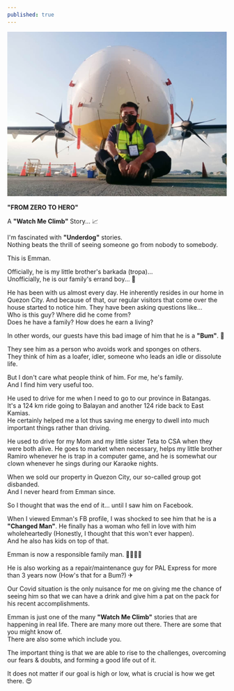 ```yaml
---
published: true
---
```

![Zero](/images/Emman.jpg)

**"FROM ZERO TO HERO"**

A **"Watch Me Climb"** Story... 📈

I'm fascinated with **"Underdog"** stories.   
Nothing beats the thrill of seeing someone go from nobody to somebody.

This is Emman.

Officially, he is my little brother's barkada (tropa)...   
Unofficially, he is our family's errand boy... 🛒

He has been with us almost every day. He inherently resides in our home in Quezon City.
And because of that, our regular visitors that come over the house started to notice him.
They have been asking questions like...   
Who is this guy? Where did he come from?   
Does he have a family? How does he earn a living?

In other words, our guests have this bad image of him that he is a **"Bum"**. 🧔

They see him as a person who avoids work and sponges on others.   
They think of him as a loafer, idler, someone who leads an idle or dissolute life.

But I don't care what people think of him. For me, he's family.   
And I find him very useful too.

He used to drive for me when I need to go to our province in Batangas.   
It's a 124 km ride going to Balayan and another 124 ride back to East Kamias.   
He certainly helped me a lot thus saving me energy to dwell into much important things rather than driving.

He used to drive for my Mom and my little sister Teta to CSA when they were both alive.
He goes to market when necessary, helps my little brother Ramiro whenever he is trap in a computer game, and he is somewhat our clown whenever he sings during our Karaoke nights.

When we sold our property in Quezon City, our so-called group got disbanded.   
And I never heard from Emman since.

So I thought that was the end of it... until I saw him on Facebook.

When I viewed Emman's FB profile, I was shocked to see him that he is a **"Changed Man"**.   He finally has a woman who fell in love with him wholeheartedly (Honestly, I thought that this won't ever happen).   
And he also has kids on top of that.

Emman is now a responsible family man. 👨‍👩‍👦‍👦

He is also working as a repair/maintenance guy for PAL Express for more than 3 years now (How's that for a Bum?) ✈

Our Covid situation is the only nuisance for me on giving me the chance of seeing him so that we can have a drink and give him a pat on the pack for his recent accomplishments.

Emman is just one of the many **"Watch Me Climb"** stories that are happening in real life.
There are many more out there. There are some that you might know of.   
There are also some which include you.

The important thing is that we are able to rise to the challenges, overcoming our fears & doubts, and forming a good life out of it.

It does not matter if our goal is high or low, what is crucial is how we get there. 😍